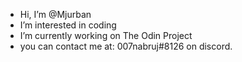 - Hi, I’m @Mjurban
- I’m interested in coding
- I’m currently working on The Odin Project
- you can contact me at: 007nabruj#8126 on discord. 
<!---
Mjurban/Mjurban is a ✨ special ✨ repository because its `README.md` (this file) appears on your GitHub profile.
You can click the Preview link to take a look at your changes.
--->
